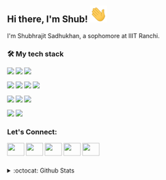 ## Hi there, I'm Shub! <img src="https://raw.githubusercontent.com/ABSphreak/ABSphreak/master/gifs/Hi.gif" width="40">

I'm Shubhrajit Sadhukhan, a sophomore at IIIT Ranchi.

### 🛠️ My tech stack

<picture><img src="https://img.shields.io/badge/Python-3776AB?style=for-the-badge&logo=python&logoColor=white"></picture>
<picture><img src="https://img.shields.io/badge/Java-ED8B00?style=for-the-badge&logo=openjdk&logoColor=white"></picture>
<picture><img src="https://img.shields.io/badge/C%2B%2B-00599C?style=for-the-badge&logo=c%2B%2B&logoColor=white"></picture>

<picture><img src="https://img.shields.io/badge/HTML5-E34F26?style=for-the-badge&logo=html5&logoColor=white"></picture>
<picture><img src="https://img.shields.io/badge/Bootstrap-563D7C?style=for-the-badge&logo=bootstrap&logoColor=white"></picture>
<picture><img src="https://img.shields.io/badge/JavaScript-323330?style=for-the-badge&logo=javascript&logoColor=F7DF1E"></picture>
<picture><img src="https://img.shields.io/badge/React-20232A?style=for-the-badge&logo=react&logoColor=61DAFB"></picture>

<picture><img src="https://img.shields.io/badge/Node.js-43853D?style=for-the-badge&logo=node.js&logoColor=white"></picture>
<picture><img src="https://img.shields.io/badge/sqlite-%2307405e.svg?&style=for-the-badge&logo=sqlite&logoColor=white"></picture>
<picture><img src="https://img.shields.io/badge/firebase-ffca28?style=for-the-badge&logo=firebase&logoColor=black"></picture>

<picture><img src="https://img.shields.io/badge/GIT-E44C30?style=for-the-badge&logo=git&logoColor=white"></picture>
<picture><img src="https://img.shields.io/badge/docker-%230db7ed.svg?style=for-the-badge&logo=docker&logoColor=white"></picture>

### Let's Connect:

<a href="https://www.linkedin.com/in/shubhrajit-sadhukhan"><img src="https://raw.githubusercontent.com/rahuldkjain/github-profile-readme-generator/master/src/images/icons/Social/linked-in-alt.svg"  height="30" width="40"/></a>
<a href="https://stackoverflow.com/users/14313852/shub"><img src="https://raw.githubusercontent.com/rahuldkjain/github-profile-readme-generator/master/src/images/icons/Social/stack-overflow.svg" height="30" width="40" /></a>
<a href="https://leetcode.com/u/user1484iw/"><img src="https://raw.githubusercontent.com/rahuldkjain/github-profile-readme-generator/master/src/images/icons/Social/leet-code.svg" height="30" width="40" /></a>
<a href="https://www.instagram.com/shubjt/"><img src="https://raw.githubusercontent.com/rahuldkjain/github-profile-readme-generator/master/src/images/icons/Social/instagram.svg"  height="30" width="40" /></a>
<a href="https://www.reddit.com/user/sbrjt/"><img src="https://raw.githubusercontent.com/rahuldkjain/github-profile-readme-generator/master/src/images/icons/Social/reddit.svg"  height="30" width="40"/></a>

###

<details>
<summary>:octocat: Github Stats</summary>
<br>

![](https://github-readme-stats.vercel.app/api?username=sbrjt&show_icons=true&theme=radical&rank_icon=github&custom_title=My%20Stats)

</details>
  
<!--

####

<img src="https://raw.githubusercontent.com/devicons/devicon/master/icons/python/python-original.svg" width="40" height="40"/>
<img src="https://raw.githubusercontent.com/devicons/devicon/master/icons/cplusplus/cplusplus-original.svg" width="40" height="40"/>
<img  src="https://raw.githubusercontent.com/devicons/devicon/master/icons/java/java-original.svg" width="40" height="40"/>

####

<img src="https://raw.githubusercontent.com/devicons/devicon/master/icons/html5/html5-original-wordmark.svg" width="40" height="40"/>
<img src="https://raw.githubusercontent.com/devicons/devicon/master/icons/bootstrap/bootstrap-plain-wordmark.svg" width="40" height="40"/>
<img src="https://raw.githubusercontent.com/devicons/devicon/master/icons/javascript/javascript-original.svg" width="40" height="40"/>
<img  src="https://raw.githubusercontent.com/devicons/devicon/master/icons/react/react-original-wordmark.svg" width="40" height="40"/>

####

<img src="https://raw.githubusercontent.com/devicons/devicon/master/icons/nodejs/nodejs-original-wordmark.svg" width="40" height="40"/>
<img src="https://www.vectorlogo.zone/logos/sqlite/sqlite-icon.svg" width="40" height="40"/>
<img src="https://www.vectorlogo.zone/logos/firebase/firebase-icon.svg" width="40" height="40"/>

####

<img  src="https://www.vectorlogo.zone/logos/git-scm/git-scm-icon.svg" width="40" height="40"/>
<img src="https://raw.githubusercontent.com/devicons/devicon/master/icons/docker/docker-original-wordmark.svg" width="40" height="40"/>

<img src="https://komarev.com/ghpvc/?username=sbrjt&label=Profile%20views&color=0e75b6&style=flat" alt="sbrjt" />

-->
